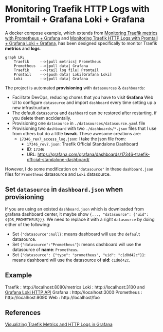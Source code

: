 # Monitoring Traefik HTTP Logs with Promtail + Grafana Loki + Grafana

A docker compose example, which extends from [Monitoring Traefik metrics with Prometheus + Grafana](../traefik-prometheus-grafana/README.md) and [Monitoring Traefik HTTP Logs with Promtail + Grafana Loki + Grafana](../traefik-promtail-loki-grafana/README.md), has been designed specifically to monitor Traefik **metrics** and **logs**.

```mermaid 
graph LR;
    Traefik     -->|pull metrics| Prometheus
    Prometheus  -->|pull data| Grafana
    Traefik     -->|tail log file| Promtail
    Promtail    -->|push data| Loki[Grafana Loki]
    Loki        -->|pull data| Grafana
```

The project is automated **provisioning** with `datasources` & `dashboards`:

- Facilitate DevOps, reducing chores that you have to visit  **Grafana** Web UI to configure `datasource` and import `dashboard` every time setting up a new infrastructure.
- The default `datasource` and `dashboard` can be restored after restarting, if you delete them accidentally.
- Provisioning one `datasource` in `./datasources/datasource.yaml` file
- Provisioning two `dashboard` with two `./dashboards/*.json` files that I use from others but do a little **tweak**. These awesome creations are:
  - `17346_rev7_access_log.json`: I take the json file from:  
    - `17346_rev7.json`: Traefik Official Standalone Dashboard
    - ID: `17346`
    - URL: https://grafana.com/grafana/dashboards/17346-traefik-official-standalone-dashboard/

However, I do some modification on `"datasource"` in these `dashboard.json` files for `Prometheus` datasource and `Loki` datasource.

## Set `datasource` in `dashboard.json` when provisioning

If you are using an existed `dashboard.json` which is downloaded from grafana dashboard center, it maybe show `{..., "datasource": {"uid": ${DS_PROMETHEUS}}}`. We need to replace it with a right `datasource` by doing either of the following:

- Set `{"datasource":null}`: means dashboard will use the `default` datasource.
- Set `{"datasource":"Prometheus"}`: means dashboard will use the datasource of **name**: `Prometheus`.
- Set `{"datasource": {"type": "prometheus", "uid": "c1d0d42c"}}`: means dashboard will use the datasource of **uid**: `c1d0d42c`.

## Example

Traefik     :   http://localhost:8080/metrics
Loki        :   http://localhost:3100  and [Grafana Loki HTTP API](https://grafana.com/docs/loki/latest/reference/api/)
Grafana     :   http://localhost:3000
Prometheus  :   http://localhost:9090
Web         :   http://localhost/foo

## References


[Visualizing Traefik Metrics and HTTP Logs in Grafana](https://blog.lrvt.de/traefik-metrics-and-http-logs-in-grafana/)